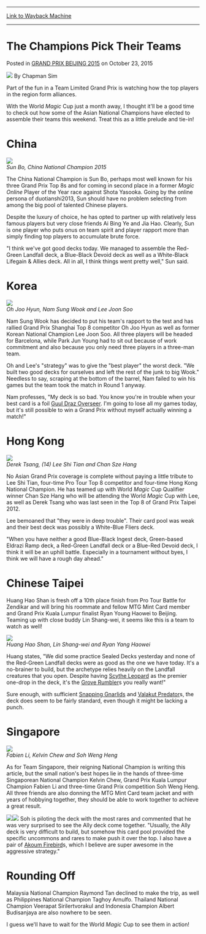 
---
[Link to Wayback Machine](https://web.archive.org/web/20160406022303/http://magic.wizards.com/en/events/coverage/gpbej15/champions-pick-their-teams-2015-10-23)

[_metadata_:author]:- "Chapman Sim"
[_metadata_:description]:- "Part of the fun in a Team Limited Grand Prix is watching how the top players in the region form alliances. With the World Magic Cup just a month away, I thought it'll be a good time to check out how some of the Asian National Champions have elected to assemble their teams this weekend. Treat this as a little prelude and tie-in! China Sun Bo, China National Champion 2015"
[_metadata_:generator]:- "Drupal 7 (http://drupal.org)"
[_metadata_:node]:- "819801"
[_metadata_:publish_date]:- "2015-10-23"
[_metadata_:source]:- "div-main-content"
[_metadata_:title]:- "The Champions Pick Their Teams"
[_metadata_:wayback_capture_timestamp]:- "2016-04-06 02:23:03"
[_metadata_:wayback_raw_url]:- "https://web.archive.org/web/20160406022303id_/http://magic.wizards.com/en/events/coverage/gpbej15/champions-pick-their-teams-2015-10-23"
[_metadata_:wayback_url]:- "http://magic.wizards.com/en/events/coverage/gpbej15/champions-pick-their-teams-2015-10-23"
---


The Champions Pick Their Teams
==============================



 Posted in [GRAND PRIX BEIJING 2015](/en/events/coverage/gpbej15)
 on October 23, 2015 






![](https://media.magic.wizards.com/styles/auth_small/public/images/person/chapman.jpg)
By Chapman Sim











Part of the fun in a Team Limited Grand Prix is watching how the top players in the region form alliances.  
  

With the World *Magic* Cup just a month away, I thought it'll be a good time to check out how some of the Asian National Champions have elected to assemble their teams this weekend. Treat this as a little prelude and tie-in!


China
=====


![](https://media.wizards.com/2015/events/gpbej15/SunBo.jpg)  
*Sun Bo, China National Champion 2015*


The China National Champion is Sun Bo, perhaps most well known for his three Grand Prix Top 8s and for coming in second place in a former *Magic Online* Player of the Year race against Shota Yasooka. Going by the online persona of duotianshi2013, Sun should have no problem selecting from among the big pool of talented Chinese players.


Despite the luxury of choice, he has opted to partner up with relatively less famous players but very close friends Ai Bing Ye and Jia Hao. Clearly, Sun is one player who puts onus on team spirit and player rapport more than simply finding top players to accumulate brute force.


"I think we've got good decks today. We managed to assemble the Red-Green Landfall deck, a Blue-Black Devoid deck as well as a White-Black Lifegain & Allies deck. All in all, I think things went pretty well," Sun said.


Korea
=====


![](https://media.wizards.com/2015/events/gpbej15/TeamKorea.jpg)  
*Oh Joo Hyun, Nam Sung Wook and Lee Joon Soo*


Nam Sung Wook has decided to put his team's rapport to the test and has rallied Grand Prix Shanghai Top 8 competitor Oh Joo Hyun as well as former Korean National Champion Lee Joon Soo. All three players will be headed for Barcelona, while Park Jun Young had to sit out because of work commitment and also because you only need three players in a three-man team.


Oh and Lee's "strategy" was to give the "best player" the worst deck. "We built two good decks for ourselves and left the rest of the junk to big Wook." Needless to say, scraping at the bottom of the barrel, Nam failed to win his games but the team took the match in Round 1 anyway.


Nam professes, "My deck is so bad. You know you're in trouble when your best card is a foil [Guul Draz Overseer](http://gatherer.wizards.com/Pages/Card/Details.aspx?name=Guul+Draz+Overseer). I'm going to lose all my games today, but it's still possible to win a Grand Prix without myself actually winning a match!"


Hong Kong
=========


![](https://media.wizards.com/2015/events/gpbej15/TeamHongKong.jpg)  
*Derek Tsang, (14) Lee Shi Tian and Chan Sze Hang*


No Asian Grand Prix coverage is complete without paying a little tribute to Lee Shi Tian, four-time Pro Tour Top 8 competitor and four-time Hong Kong National Champion. He has teamed up with World *Magic* Cup Qualifier winner Chan Sze Hang who will be attending the World *Magic* Cup with Lee, as well as Derek Tsang who was last seen in the Top 8 of Grand Prix Taipei 2012.


Lee bemoaned that "they were in deep trouble". Their card pool was weak and their best deck was possibly a White-Blue Fliers deck.


"When you have neither a good Blue-Black Ingest deck, Green-based Eldrazi Ramp deck, a Red-Green Landfall deck or a Blue-Red Devoid deck, I think it will be an uphill battle. Especially in a tournament without byes, I think we will have a rough day ahead."


Chinese Taipei
==============


  

Huang Hao Shan is fresh off a 10th place finish from Pro Tour Battle for Zendikar and will bring his roommate and fellow MTG Mint Card member and Grand Prix Kuala Lumpur finalist Ryan Young Haowei to Beijing. Teaming up with close buddy Lin Shang-wei, it seems like this is a team to watch as well!


![](https://media.wizards.com/2015/events/gpbej15/TeamTaipei.jpg)  
*Huang Hao Shan, Lin Shang-wei and Ryan Yang Haowei*


Huang states, "We did some practice Sealed Decks yesterday and none of the Red-Green Landfall decks were as good as the one we have today. It's a no-brainer to build, but the archetype relies heavily on the Landfall creatures that you open. Despite having [Scythe Leopard](http://gatherer.wizards.com/Pages/Card/Details.aspx?name=Scythe+Leopard) as the premier one-drop in the deck, it's the [Grove Rumbler](http://gatherer.wizards.com/Pages/Card/Details.aspx?name=Grove+Rumbler)s you really want!"


Sure enough, with sufficient [Snapping Gnarlids](http://gatherer.wizards.com/Pages/Card/Details.aspx?name=Snapping+Gnarlids) and [Valakut Predator](http://gatherer.wizards.com/Pages/Card/Details.aspx?name=Valakut+Predator)s, the deck does seem to be fairly standard, even though it might be lacking a punch.


Singapore
=========


![](https://media.wizards.com/2015/events/gpbej15/TeamSingapore.jpg)  
*Fabien Li, Kelvin Chew and Soh Weng Heng*


As for Team Singapore, their reigning National Champion is writing this article, but the small nation's best hopes lie in the hands of three-time Singaporean National Champion Kelvin Chew, Grand Prix Kuala Lumpur Champion Fabien Li and three-time Grand Prix competition Soh Weng Heng. All three friends are also donning the MTG Mint Card team jacket and with years of hobbying together, they should be able to work together to achieve a great result.


[![](http://gatherer.wizards.com/Handlers/Image.ashx?type=card&name=Akoum+Firebird)](http://gatherer.wizards.com/Pages/Card/Details.aspx?name=Akoum+Firebird)[![](http://gatherer.wizards.com/Handlers/Image.ashx?type=card&name=Akoum+Firebird)](http://gatherer.wizards.com/Pages/Card/Details.aspx?name=Akoum+Firebird)
Soh is piloting the deck with the most rares and commented that he was very surprised to see the Ally deck come together. "Usually, the Ally deck is very difficult to build, but somehow this card pool provided the specific uncommons and rares to make push it over the top. I also have a pair of [Akoum Firebird](http://gatherer.wizards.com/Pages/Card/Details.aspx?name=Akoum+Firebird)s, which I believe are super awesome in the aggressive strategy."


Rounding Off
============


Malaysia National Champion Raymond Tan declined to make the trip, as well as Philippines National Champion Taghoy Arnulfo. Thailand National Champion Veerapat Sirilertvorakul and Indonesia Champion Albert Budisanjaya are also nowhere to be seen.


I guess we'll have to wait for the World *Magic* Cup to see them in action!







